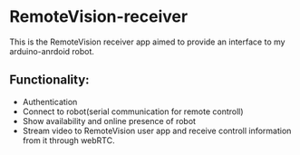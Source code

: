 # RemoteVision-receiver

This is the RemoteVision receiver app aimed to provide an interface to my arduino-anrdoid robot.

## Functionality:

- Authentication
- Connect to robot(serial communication for remote controll)
- Show availability and online presence of robot
- Stream video to RemoteVision user app and receive controll information from it through webRTC.
